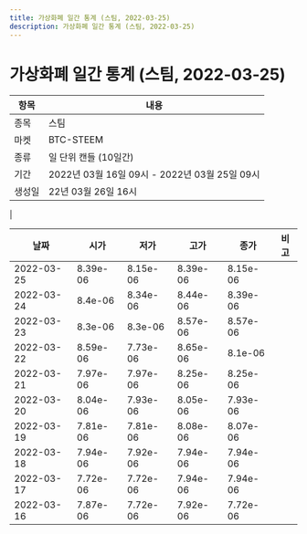 ```yaml
---
title: 가상화폐 일간 통계 (스팀, 2022-03-25)
description: 가상화폐 일간 통계 (스팀, 2022-03-25)
---
```


가상화폐 일간 통계 (스팀, 2022-03-25)
===

|항목|내용|
|--|--|
|종목|스팀|
|마켓|BTC-STEEM|
|종류|일 단위 캔들 (10일간)|
|기간|2022년 03월 16일 09시 - 2022년 03월 25일 09시|
|생성일|22년 03월 26일 16시|
|

|날짜|시가|저가|고가|종가|비고|
|--|--|--|--|--|--|
|2022-03-25|8.39e-06|8.15e-06|8.39e-06|8.15e-06|    |
|2022-03-24|8.4e-06|8.34e-06|8.44e-06|8.39e-06|    |
|2022-03-23|8.3e-06|8.3e-06|8.57e-06|8.57e-06|    |
|2022-03-22|8.59e-06|7.73e-06|8.65e-06|8.1e-06|    |
|2022-03-21|7.97e-06|7.97e-06|8.25e-06|8.25e-06|    |
|2022-03-20|8.04e-06|7.93e-06|8.05e-06|7.93e-06|    |
|2022-03-19|7.81e-06|7.81e-06|8.08e-06|8.07e-06|    |
|2022-03-18|7.94e-06|7.92e-06|7.94e-06|7.94e-06|    |
|2022-03-17|7.72e-06|7.72e-06|7.94e-06|7.94e-06|    |
|2022-03-16|7.87e-06|7.72e-06|7.92e-06|7.72e-06|    |
